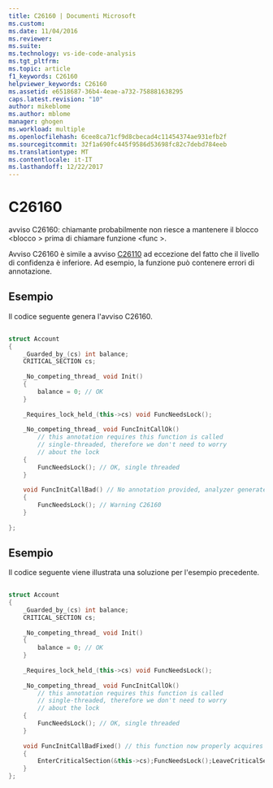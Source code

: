 ```yaml
---
title: C26160 | Documenti Microsoft
ms.custom: 
ms.date: 11/04/2016
ms.reviewer: 
ms.suite: 
ms.technology: vs-ide-code-analysis
ms.tgt_pltfrm: 
ms.topic: article
f1_keywords: C26160
helpviewer_keywords: C26160
ms.assetid: e6518687-36b4-4eae-a732-758881638295
caps.latest.revision: "10"
author: mikeblome
ms.author: mblome
manager: ghogen
ms.workload: multiple
ms.openlocfilehash: 6cee8ca71cf9d8cbecad4c11454374ae931efb2f
ms.sourcegitcommit: 32f1a690fc445f9586d53698fc82c7debd784eeb
ms.translationtype: MT
ms.contentlocale: it-IT
ms.lasthandoff: 12/22/2017
---
```

# <a name="c26160"></a>C26160
avviso C26160: chiamante probabilmente non riesce a mantenere il blocco \<blocco > prima di chiamare funzione \<func >.  
  
 Avviso C26160 è simile a avviso [C26110](../code-quality/c26110.md) ad eccezione del fatto che il livello di confidenza è inferiore. Ad esempio, la funzione può contenere errori di annotazione.  
  
## <a name="example"></a>Esempio  
 Il codice seguente genera l'avviso C26160.  
  
```cpp  
  
struct Account  
{  
    _Guarded_by_(cs) int balance;  
    CRITICAL_SECTION cs;  
  
    _No_competing_thread_ void Init()   
    {  
        balance = 0; // OK  
    }  
  
    _Requires_lock_held_(this->cs) void FuncNeedsLock();  
  
    _No_competing_thread_ void FuncInitCallOk()  
        // this annotation requires this function is called   
        // single-threaded, therefore we don't need to worry   
        // about the lock  
    {  
        FuncNeedsLock(); // OK, single threaded  
    }   
  
    void FuncInitCallBad() // No annotation provided, analyzer generates warning  
    {  
        FuncNeedsLock(); // Warning C26160  
    }  
  
};  
```  
  
## <a name="example"></a>Esempio  
 Il codice seguente viene illustrata una soluzione per l'esempio precedente.  
  
```cpp  
  
struct Account  
{  
    _Guarded_by_(cs) int balance;  
    CRITICAL_SECTION cs;  
  
    _No_competing_thread_ void Init()  
    {  
        balance = 0; // OK  
    }  
  
    _Requires_lock_held_(this->cs) void FuncNeedsLock();  
  
    _No_competing_thread_ void FuncInitCallOk()  
        // this annotation requires this function is called   
        // single-threaded, therefore we don't need to worry   
        // about the lock  
    {  
        FuncNeedsLock(); // OK, single threaded  
    }   
  
    void FuncInitCallBadFixed() // this function now properly acquires (and releases) the lock  
    {  
        EnterCriticalSection(&this->cs);FuncNeedsLock();LeaveCriticalSection(&this->cs);  
    }  
};  
  
```